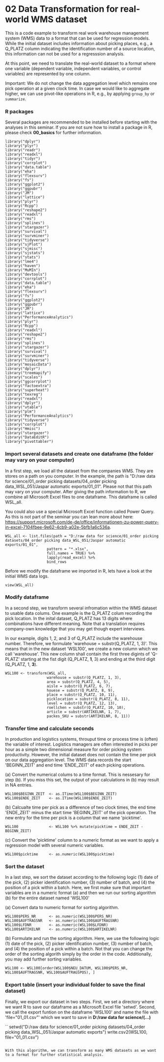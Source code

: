 # 02 Data Transformation for real-world WMS dataset

This is a code example to transform real work warehouse management system (WMS) data to a format that can be used for regression models. While the initial dataset includes information about picking places, e.g., a Q_PLATZ column indicating the identification number of a source location, this information can not be used for a regresssion analysis.

At this point, we need to translate the real-world dataset to a format where one variable (dependent variable, independent variables, or control variables) are represented by one column. 

Important: We do not change the data aggregation level which remains one pick operation at a given clock time. In case we would like to aggregate higher, we can use  pivot-like operations in R, e.g., by applying `group_by` or `summarize`.

### R packages

Several packages are recommended to be installed before starting with the analyses in this seminar. If you are not sure how to install a package in R, please check **00_basics** for further information.

```
library("dplyr")                                                
library("plyr")                                                 
library("readr")  
library("readxl")
library("tidyr")
library("corrplot")
library("data.table")
library("eha")
library("flexsurv")
library("fs")
library("ggplot2")
library("ggpubr")
library("JM")
library("lattice")
library("plyr")
library("Rcpp")
library("reshape2")
library("readxl")
library("rms")
library("splines")
library("stargazer")
library("survival")
library("survminer")
library("tidyverse")
library("sjPlot")
library("sjmisc")
library("sjstats")
library("stats")
library("lme4")
library("haven")
library("MuMIn")
library("devtools")
library("corrplot")
library("data.table")
library("eha")
library("flexsurv")
library("fs")
library("ggplot2")
library("ggpubr")
library("JM")
library("lattice")
library("PerformanceAnalytics")
library("plyr")
library("Rcpp")
library("readxl")
library("reshape2")
library("rms")
library("splines")
library("stargazer")
library("survival")
library("survminer")
library("tidyverse")
library("mosaicData")
library("dplyr")
library("treemapify")
library("scales")
library("ggcorrplot")
library("factoextra")
library("superheat")
library("texreg")
library("readxl")
library("dplyr")
library("vtable")
library("plm")
library("PerformanceAnalytics")
library("tidyverse")
library("corrplot")
library("Hmisc")
library("stargazer")
library("DataEditR")
library("pivottabler")
```

### Import several datasets and create one dataframe (the folder may vary on your computer)
In a first step, we load all the dataset from the companies WMS. They are stores on a path on you computer. In the example, the path is "D:/raw data for science/01_order picking datasets/04_order picking data_WSL_051/Jaspar automatic exports/01_01". Please not that this path may vary on your computer. After giving the path information to R, we combine all Microsoft Excel files to one dataframe. This dataframe is called WSL_all.

You could also use a special Microsoft Excel function called Power Query. As this is not part of the seminar you can lean more about here: https://support.microsoft.com/de-de/office/informationen-zu-power-query-in-excel-7104fbee-9e62-4cb9-a02e-5bfb1a6c536a.

```
WSL_all <- list.files(path = "D:/raw data for science/01_order picking datasets/04_order picking data_WSL_051/Jaspar automatic exports/01_01",    
                   pattern = "*.xlsx",
                   full.names = TRUE) %>% 
                   lapply(read_excel) %>%                                           
                   bind_rows  
```

Before we modify the dataframe we imported in R, lets have a look at the initial WMS data logs.

```
view(WSL_all)
```

### Modify dataframe
In a second step, we transform several infromation within the WMS dataset to usable data colums. One example is the Q_PLATZ colum recording the pick location. In the inital dataset, Q_PLATZ has 13 digits where combinations have different meaning. Note that a translation requires company-own knowledge that you may get though expert interviews. 

In our example, digits 1, 2, and 3 of Q_PLATZ include the warehouse number. Therefore, we formulate 'warehouse = substr(Q_PLATZ, 1, 3)'. This means that in the new dataset 'WSL100', we create a new column which we call 'warehouse'. This new column shall contain the first three digints of 'Q-PLATZ' starting at the fist digit (Q_PLATZ, **1**, 3) and ending at the third digit (Q_PLATZ, 1, **3**).

```
WSL100 <- transform(WSL_all, 
                   warehouse = substr(Q_PLATZ, 1, 3), 
                   area = substr(Q_PLATZ, 4, 5), 
                   aisle = substr(Q_PLATZ, 6, 7),
                   houese = substr(Q_PLATZ, 8, 9),
                   place = substr(Q_PLATZ, 10, 11),
                   picklocation = substr(Q_PLATZ, 8, 11),
                   level = substr(Q_PLATZ, 12, 13),
                   roellchen = substr(Q_PLATZ, 10, 10),
                   article = substr(ARTIKELNR, 1, 7),
                   packes_SKU = substr(ARTIKELNR, 8, 11))
```

### Transfer time and calculate seconds
In production and logistics systems, throuput time or process time is (often) the variable of interest. Logistics managers are often interested in picks per hour as a simple two dimensional measure for order picking system productivity. However, the initial dataset does not contain the time per pick on our data aggregation level. The WMS data records the start 'BEGINN_ZEIT' and end time 'ENDE_ZEIT' of each picking operations. 

(a) Convert the numerical colums to a time format. This is nessesary for step (b). If you miss this set, the output of your calculations in (b) may result in NA entries. 
```
WSL100$BEGINN_ZEIT  <- as.ITime(WSL100$BEGINN_ZEIT)
WSL100$ENDE_ZEIT    <- as.ITime(WSL100$ENDE_ZEIT)
```

(b) Calcualte time per pick as a difference of two clock times, the end time 'ENDE_ZEIT' minus the start time 'BEGINN_ZEIT' of the pick operation. The new entry for the time per pick is a column that we name 'picktime'.
```
WSL100              <- WSL100 %>% mutate(picktime = ENDE_ZEIT - BEGINN_ZEIT)
```

(c) Convert the 'picktime' column to a numeric format as we want to apply a regression model with several numeric variables.
```
WSL100$picktime     <- as.numeric(WSL100$picktime)
```


### Sort the dataset
In a last step, we sort the dataset according to the following logic (1) date of the pick, (2) picker identification number, (3) number of batch, and (4) the position of a pick within a batch. Here, we first make sure that important variables are in a numeric format (a) and then we run our sorting algorithm (b) for the entire dataset named 'WSL100'

(a) Convert data to numeric format for sorting algorithm.
```
WSL100$PERS_NR      <- as.numeric(WSL100$PERS_NR)
WSL100$AUFTRAGSNR   <- as.numeric(WSL100$AUFTRAGSNR)
WSL100$LFDNR        <- as.numeric(WSL100$LFDNR)
WSL100$ARTIKELNR    <- as.numeric(WSL100$ARTIKELNR)
```

(b) Formulate and run the sorting algorithm. Here, we use the following logic (1) date of the pick, (2) picker identification number, (3) number of batch, and (4) the position of a pick within a batch. Not that you can change the order of the sorting algorith simply by the order in the code. Additionally, you may add further sorting variables.

```
WSL100 <- WSL100[order(WSL100$NEU_DATUM, WSL100$PERS_NR, WSL100$AUFTRAGSNR, WSL100$AUFTRAGSPOS), ]
```

### Export table (insert your individual folder to save the final dataset)
Finally, we export our dataset in two steps. First, we set a directory where we want R to save our dataframe as a Microsoft Excel file 'setwd'. Second, we call the export funtion on the dataframe 'WSL100' and name the file with 'file="01_01.csv"' which we want to save in **D:/raw data for science/(...)** 

``
setwd("D:/raw data for science/01_order picking datasets/04_order picking data_WSL_051/Jaspar automatic exports")
write.csv2(WSL100, file="01_01.csv")
```

With this algorithm, we can transform as many WMS datasets as we want to a format for further statistical analysis.
